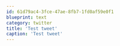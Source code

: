 ```yaml
---
id: 61d79ac4-3fce-47ae-8fb7-1fd0af59e0f1
blueprint: text
category: twitter
title: 'Test tweet'
caption: 'Test tweet'
---
```

